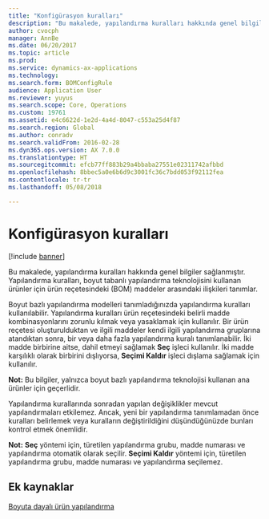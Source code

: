 ```yaml
---
title: "Konfigürasyon kuralları"
description: "Bu makalede, yapılandırma kuralları hakkında genel bilgiler sağlanmıştır. Yapılandırma kuralları, boyut tabanlı yapılandırma teknolojisini kullanan ürünler için ürün reçetesindeki (BOM) maddeler arasındaki ilişkileri tanımlar."
author: cvocph
manager: AnnBe
ms.date: 06/20/2017
ms.topic: article
ms.prod: 
ms.service: dynamics-ax-applications
ms.technology: 
ms.search.form: BOMConfigRule
audience: Application User
ms.reviewer: yuyus
ms.search.scope: Core, Operations
ms.custom: 19761
ms.assetid: e4c6622d-1e2d-4a4d-8047-c553a25d4f87
ms.search.region: Global
ms.author: conradv
ms.search.validFrom: 2016-02-28
ms.dyn365.ops.version: AX 7.0.0
ms.translationtype: HT
ms.sourcegitcommit: efcb77ff883b29a4bbaba27551e02311742afbbd
ms.openlocfilehash: 8bbec5a0e6b6d9c3001fc36c7bdd053f92112fea
ms.contentlocale: tr-tr
ms.lasthandoff: 05/08/2018

---
```


# <a name="configuration-rules"></a>Konfigürasyon kuralları

[!include [banner](../includes/banner.md)]

Bu makalede, yapılandırma kuralları hakkında genel bilgiler sağlanmıştır. Yapılandırma kuralları, boyut tabanlı yapılandırma teknolojisini kullanan ürünler için ürün reçetesindeki (BOM) maddeler arasındaki ilişkileri tanımlar.

Boyut bazlı yapılandırma modelleri tanımladığınızda yapılandırma kuralları kullanılabilir. Yapılandırma kuralları ürün reçetesindeki belirli madde kombinasyonlarını zorunlu kılmak veya yasaklamak için kullanılır. Bir ürün reçetesi oluşturulduktan ve ilgili maddeler kendi ilgili yapılandırma gruplarına atandıktan sonra, bir veya daha fazla yapılandırma kuralı tanımlanabilir. İki madde birbirine aitse, dahil etmeyi sağlamak **Seç** işleci kullanılır. İki madde karşılıklı olarak birbirini dışlıyorsa, **Seçimi Kaldır** işleci dışlama sağlamak için kullanılır.  

**Not:** Bu bilgiler, yalnızca boyut bazlı yapılandırma teknolojisi kullanan ana ürünler için geçerlidir.  

Yapılandırma kurallarında sonradan yapılan değişiklikler mevcut yapılandırmaları etkilemez. Ancak, yeni bir yapılandırma tanımlamadan önce kuralları belirlemek veya kuralların değiştirildiğini düşündüğünüzde bunları kontrol etmek önemlidir.  

**Not:** **Seç** yöntemi için, türetilen yapılandırma grubu, madde numarası ve yapılandırma otomatik olarak seçilir. **Seçimi Kaldır** yöntemi için, türetilen yapılandırma grubu, madde numarası ve yapılandırma seçilemez.

<a name="additional-resources"></a>Ek kaynaklar
--------

[Boyuta dayalı ürün yapılandırma](dimension-based-product-configuration.md)





